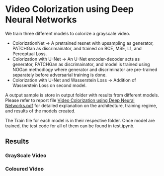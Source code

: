 # Video Colorization using Deep Neural Networks

We train three different models to colorize a grayscale video.

- ColorizationNet -> A pretrained resnet with upsampling as generator, PATCHGan as discrimainator, and trained on BCE, MSE, L1, and Perceptual Loss.
- Colorization with U-Net -> An U-Net encoder-decoder acts as generator, PATCHGan as discrimainator, and model is trained using NOGan methodlogy where generator and discriminator are pre-trained separately before adversarial training is done.
- Colorization with U-Net and Wasserstein Loss -> Addition of Wasserstein Loss on second model.

A output sample is store in output folder with results from different models. Please refer to report file [Video Colorization using Deep Neural Networks.pdf]() for detailed explanation on the architecture, training regime, and results of the models created.

The Train file for each model is in their respective folder. Once model are trained, the test code for all of them can be found in test.ipynb.

## Results

### GrayScale Video

### Coloured Video
